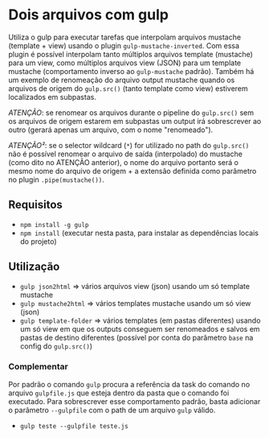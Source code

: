 # Dois arquivos com gulp

Utiliza o gulp para executar tarefas que interpolam arquivos mustache (template + view) usando o plugin `gulp-mustache-inverted`. Com essa plugin é possível interpolam tanto múltiplos arquivos template (mustache) para um view, como múltiplos arquivos view (JSON) para um template mustache (comportamento inverso ao `gulp-mustache` padrão). Também há um exemplo de renomeação do arquivo output mustache quando os arquivos de origem do `gulp.src()` (tanto template como view) estiverem localizados em subpastas.

*ATENÇÃO*: se renomear os arquivos durante o pipeline do `gulp.src()` sem os arquivos de origem estarem em subpastas um output irá sobrescrever ao outro (gerará apenas um arquivo, com o nome "renomeado"). 

*ATENÇÃO²*: se o selector wildcard (`*`) for utilizado no path do `gulp.src()` não é possível renomear o arquivo de saída (interpolado) do mustache (como dito no ATENÇÃO anterior), o nome do arquivo portanto será o mesmo nome do arquivo de origem + a extensão definida como parâmetro no plugin `.pipe(mustache())`.

## Requisitos

- `npm install -g gulp`
- `npm install` (executar nesta pasta, para instalar as dependências locais do projeto)

## Utilização

- `gulp json2html` => vários arquivos view (json) usando um só template mustache
- `gulp mustache2html` => vários templates mustache usando um só view (json)
- `gulp template-folder` => vários templates (em pastas diferentes) usando um só view em que os outputs conseguem ser renomeados e salvos em pastas de destino diferentes (possível por conta do parâmetro `base` na config do `gulp.src()`)

### Complementar

Por padrão o comando `gulp` procura a referência da task do comando no arquivo `gulpfile.js` que esteja dentro da pasta que o comando foi executado. Para sobrescrever esse comportamento padrão, basta adicionar o parâmetro `--gulpfile` com o path de um arquivo `gulp` válido.

- `gulp teste --gulpfile teste.js`
